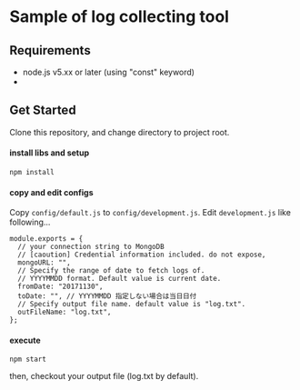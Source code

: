 

# Sample of log collecting tool

## Requirements

* node.js v5.xx or later (using "const" keyword)
* 

## Get Started

Clone this repository, and change directory to project root.


#### install libs and setup

```
npm install
```

#### copy and edit configs

Copy `config/default.js` to `config/development.js`.
Edit `development.js` like following...

```
module.exports = {
  // your connection string to MongoDB
  // [caoution] Credential information included. do not expose,
  mongoURL: "", 
  // Specify the range of date to fetch logs of.
  // YYYYMMDD format. Default value is current date.
  fromDate: "20171130", 
  toDate: "", // YYYYMMDD 指定しない場合は当日日付
  // Specify output file name. default value is "log.txt".
  outFileName: "log.txt",
};
```

#### execute

```
npm start
```

then, checkout your output file (log.txt by default).







